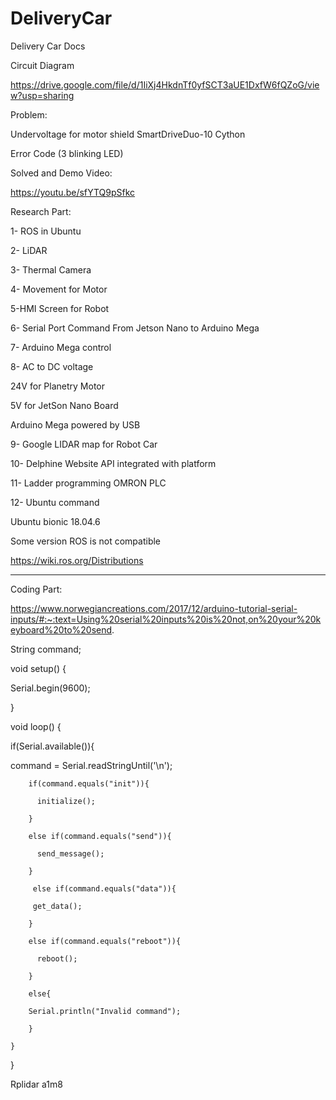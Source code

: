 # DeliveryCar
Delivery Car Docs

Circuit Diagram

https://drive.google.com/file/d/1IiXj4HkdnTf0yfSCT3aUE1DxfW6fQZoG/view?usp=sharing

Problem:

Undervoltage for motor shield SmartDriveDuo-10 Cython

Error Code (3 blinking LED)

Solved and Demo Video:

https://youtu.be/sfYTQ9pSfkc


Research Part:

1- ROS in Ubuntu 

2- LiDAR

3- Thermal Camera

4- Movement for Motor 

5-HMI Screen for Robot

6- Serial Port Command From Jetson Nano to Arduino Mega

7- Arduino Mega control

8- AC to  DC voltage 

24V for Planetry Motor

5V for JetSon Nano Board

Arduino Mega powered by USB

9- Google LIDAR map for Robot Car

10- Delphine Website API integrated with platform

11- Ladder programming OMRON PLC

12- Ubuntu command 

Ubuntu bionic 18.04.6

Some version ROS is not compatible

https://wiki.ros.org/Distributions
_____________________________________________________________________________________________________________________________________________________



Coding Part:

https://www.norwegiancreations.com/2017/12/arduino-tutorial-serial-inputs/#:~:text=Using%20serial%20inputs%20is%20not,on%20your%20keyboard%20to%20send.

String command;
 
void setup() {

Serial.begin(9600); 

}
 
void loop() {

if(Serial.available()){

command = Serial.readStringUntil('\n');
         
        if(command.equals("init")){

          initialize();
        
        }
        
        else if(command.equals("send")){
        
          send_message();
        
        }
         
         else if(command.equals("data")){
         
         get_data();
        
        }
        
        else if(command.equals("reboot")){
        
          reboot();
        
        }
        
        else{
        
        Serial.println("Invalid command");
        
        }
    
    }

}



Rplidar a1m8

